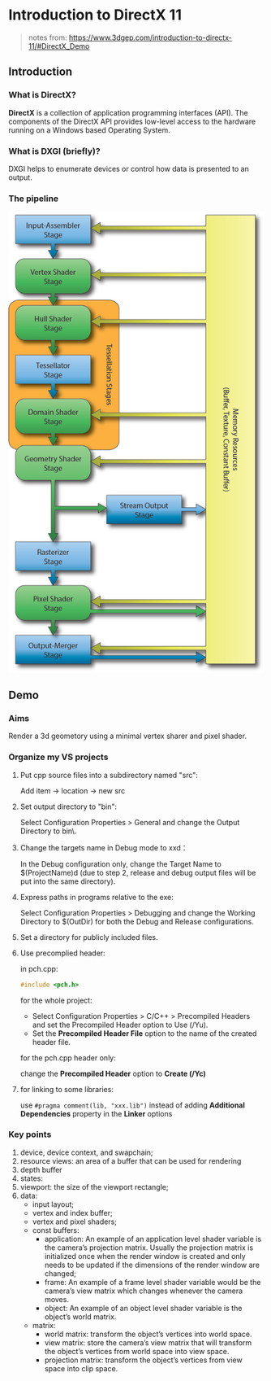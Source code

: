 # Introduction to DirectX 11

> notes from: https://www.3dgep.com/introduction-to-directx-11/#DirectX_Demo

## Introduction

### What is DirectX?

**DirectX** is a collection of application programming interfaces (API). The components of the DirectX API provides low-level access to the hardware running on a Windows based Operating System.

### What is DXGI (briefly)?

DXGI helps to enumerate devices or control how data is presented to an output.

### The pipeline

![d3d11-pipeline](.\\images\\DirectX-11-Rendering-Pipeline.png)

## Demo

### Aims

Render a 3d geometory using a minimal vertex sharer and pixel shader.

### Organize my VS projects

1. Put cpp source files into a subdirectory named "src":

   Add item -> location -> new src

2. Set output directory to "bin":

   Select Configuration Properties > General and change the Output Directory to bin\\.

3. Change the targets name in Debug mode to xxd：

   In the Debug configuration only, change the Target Name to $(ProjectName)d (due to step 2, release and debug output files will be put into the same directory).

4. Express paths in programs relative to the exe:

   Select Configuration Properties > Debugging and change the Working Directory to $(OutDir) for both the Debug and Release configurations.

5. Set a directory for publicly included files.

6. Use precomplied header:

   in pch.cpp:

   ```cpp
   #include <pch.h>
   ```

   for the whole project:

   - Select Configuration Properties > C/C++ > Precompiled Headers and set the Precompiled Header option to Use (/Yu).
   - Set the **Precompiled Header File** option to the name of the created header file.

   for the pch.cpp header only:

   change the **Precompiled Header** option to **Create (/Yc)** 

7. for linking to some libraries:

   use `#pragma comment(lib, "xxx.lib")` instead of adding **Additional Dependencies** property in the **Linker** options

### Key points

1. device, device context, and swapchain;
2. resource views: an area of a buffer that can be used for rendering
3. depth buffer
4. states: 
5. viewport: the size of the viewport rectangle;
6. data:
   - input layout;
   - vertex and index buffer;
   - vertex and pixel shaders;
   - const buffers:
     - application:  An example of an application level shader variable is the camera’s projection matrix. Usually the projection matrix is initialized once when the render window is created and only needs to be updated if the dimensions of the render window are changed;
     - frame: An example of a frame level shader variable would be the camera’s view matrix which changes whenever the camera moves. 
     - object: An example of an object level shader variable is the object’s world matrix.
   - matrix:
     - world matrix: transform the object’s vertices into world space.
     - view matrix: store the camera’s view matrix that will transform the object’s vertices from world space into view space.
     - projection matrix: transform the object’s vertices from view space into clip space.